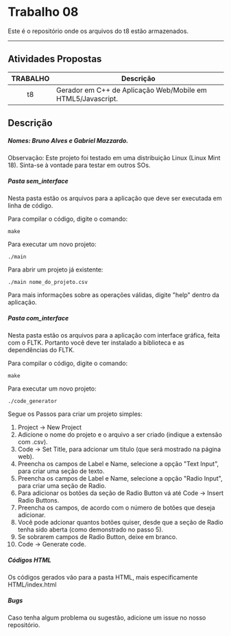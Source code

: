 # Trabalho 08

Este é o repositório onde os arquivos do t8 estão armazenados.
***

## Atividades Propostas

| TRABALHO | Descrição | 
|:---------:| --------- |
|t8|Gerador em C++ de Aplicação Web/Mobile em HTML5/Javascript.|[Descrição](https://github.com/AndreaInfUFSM/elc117-2017a/tree/master/trabalhos/t8)|

## Descrição

##### Nomes: Bruno Alves e Gabriel Mazzardo.

Observação: Este projeto foi testado em uma distribuição Linux (Linux Mint 18). Sinta-se à vontade para testar em outros SOs.

##### Pasta sem_interface

Nesta pasta estão os arquivos para a aplicação que deve ser executada em linha de código. 

Para compilar o código, digite o comando:

```{r, engine='bash', count_lines}
make
```

Para executar um novo projeto:

```{r, engine='bash', count_lines}
./main
```

Para abrir um projeto já existente:

```{r, engine='bash', count_lines}
./main nome_do_projeto.csv
```

Para mais informações sobre as operações válidas, digite "help" dentro da aplicação.

##### Pasta com_interface

Nesta pasta estão os arquivos para a aplicação com interface gráfica, feita com o FLTK. Portanto você deve ter instalado a biblioteca e as dependências do FLTK.

Para compilar o código, digite o comando:

```{r, engine='bash', count_lines}
make
```

Para executar um novo projeto:

```{r, engine='bash', count_lines}
./code_generator
```

Segue os Passos para criar um projeto simples:

1. Project -> New Project
2. Adicione o nome do projeto e o arquivo a ser criado (indique a extensão com .csv).
3. Code -> Set Title, para adcionar um titulo (que será mostrado na página web).
4. Preencha os campos de Label e Name, selecione a opção "Text Input", para criar uma seção de texto.
5. Preencha os campos de Label e Name, selecione a opção "Radio Input", para criar uma seção de Radio.
6. Para adicionar os botões da seção de Radio Button vá até Code -> Insert Radio Buttons.
7. Preencha os campos, de acordo com o número de botões que deseja adicionar.
8. Você pode adcionar quantos botões quiser, desde que a seção de Radio tenha sido aberta (como demonstrado no passo 5).
9. Se sobrarem campos de Radio Button, deixe em branco.
10. Code -> Generate code.

##### Códigos HTML

Os códigos gerados vão para a pasta HTML, mais especificamente HTML/index.html

##### Bugs 

Caso tenha algum problema ou sugestão, adicione um issue no nosso repositório.

